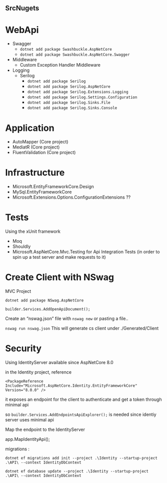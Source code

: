 

## SrcNugets

# WebApi
- Swagger
  - `dotnet add package Swashbuckle.AspNetCore`
  - `dotnet add package Swashbuckle.AspNetCore.Swagger`
- Middleware
  - Custom Exception Handler Middleware
- Logging
  - Serilog
    - `dotnet add package Serilog`
    - `dotnet add package Serilog.AspNetCore`
    - `dotnet add package Serilog.Extensions.Logging`
    - `dotnet add package Serilog.Settings.Configuration`
    - `dotnet add package Serilog.Sinks.File`
    - `dotnet add package Serilog.Sinks.Console`

# Application
- AutoMapper (Core project)
- MediatR (Core project)
- FluentValidation (Core project)

# Infrastructure
- Microsoft.EntityFrameworkCore.Design
- MySql.EntityFrameworkCore
- Microsoft.Extensions.Options.ConfigurationExtensions ??

# Tests

Using the xUnit framework

- Moq
- Shouldly
- Microsoft.AspNetCore.Mvc.Testing for Api Integration Tests (in order to spin up a test server and make requests to it)

# Create Client with NSwag
MVC Project

`dotnet add package NSwag.AspNetCore`

`builder.Services.AddOpenApiDocument();`

Create an “nswag.json” file with 
`nswag new` or pasting a file..

`nswag run nswag.json`
This will generate cs client under ./Generated/Client

# Security 

Using IdentityServer
available since AspNetCore 8.0

in the Identity project, 
reference 

`<PackageReference Include="Microsoft.AspNetCore.Identity.EntityFrameworkCore" Version="8.0.0" />`

it exposes an endpoint for the client to authenticate and get a token
through minimal api

so `builder.Services.AddEndpointsApiExplorer();` is needed since identiy server uses minimal api

Map the endpoint to the IdentityServer

app.MapIdentityApi<ApplicationUser>();

migrations : 

`dotnet ef migrations add init --project .\Identity --startup-project .\API\ --context IdentityDbContext`

`dotnet ef database update --project .\Identity --startup-project .\API\ --context IdentityDbContext`
